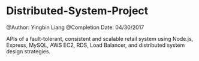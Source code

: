 # Distributed-System-Project

@Author: Yingbin Liang
@Completion Date: 04/30/2017

APIs of a fault-tolerant, consistent and scalable retail system using Node.js, Express, MySQL, AWS EC2, RDS, Load Balancer, and distributed system design strategies.
